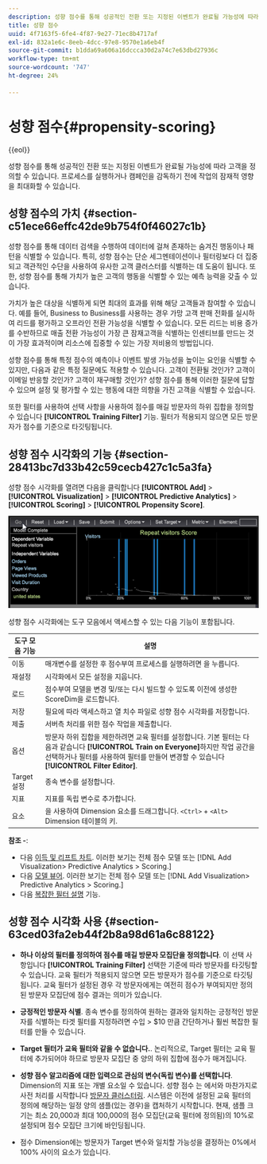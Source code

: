 ```yaml
---
description: 성향 점수를 통해 성공적인 전환 또는 지정된 이벤트가 완료될 가능성에 따라 고객을 정의할 수 있습니다. 프로세스를 실행하거나 캠페인을 감독하기 전에 작업의 잠재적 영향을 최대화할 수 있습니다.
title: 성향 점수
uuid: 4f7163f5-6fe4-4f87-9e27-71ec8b4717af
exl-id: 832a1e6c-8eeb-4dcc-97e8-9570e1a6eb4f
source-git-commit: b1dda69a606a16dccca30d2a74c7e63dbd27936c
workflow-type: tm+mt
source-wordcount: '747'
ht-degree: 24%

---
```


# 성향 점수{#propensity-scoring}

{{eol}}

성향 점수를 통해 성공적인 전환 또는 지정된 이벤트가 완료될 가능성에 따라 고객을 정의할 수 있습니다. 프로세스를 실행하거나 캠페인을 감독하기 전에 작업의 잠재적 영향을 최대화할 수 있습니다.

## 성향 점수의 가치 {#section-c51ece66effc42de9b754f0f46027c1b}

성향 점수를 통해 데이터 검색을 수행하여 데이터에 걸쳐 존재하는 숨겨진 행동이나 패턴을 식별할 수 있습니다. 특히, 성향 점수는 단순 세그멘테이션이나 필터링보다 더 집중되고 객관적인 수단을 사용하여 유사한 고객 클러스터를 식별하는 데 도움이 됩니다. 또한, 성향 점수를 통해 가치가 높은 고객의 행동을 식별할 수 있는 예측 능력을 갖출 수 있습니다.

가치가 높은 대상을 식별하게 되면 최대의 효과를 위해 해당 고객들과 참여할 수 있습니다. 예를 들어, Business to Business를 사용하는 경우 가망 고객 판매 전화를 실시하여 리드를 평가하고 오프라인 전환 가능성을 식별할 수 있습니다. 모든 리드는 비용 증가를 수반하므로 매출 전환 가능성이 가장 큰 잠재고객을 식별하는 인센티브를 만드는 것이 가장 효과적이며 리소스에 집중할 수 있는 가장 저비용의 방법입니다.

성향 점수를 통해 특정 점수의 예측이나 이벤트 발생 가능성을 높이는 요인을 식별할 수 있지만, 다음과 같은 특정 질문에도 적용할 수 있습니다. 고객이 전환될 것인가? 고객이 이메일 반응할 것인가? 고객이 재구매할 것인가? 성향 점수를 통해 이러한 질문에 답할 수 있으며 설정 및 평가할 수 있는 행동에 대한 의향을 가진 고객을 식별할 수 있습니다.

또한 필터를 사용하여 선택 사항을 사용하여 점수를 매길 방문자의 하위 집합을 정의할 수 있습니다 **[!UICONTROL Training Filter]** 기능. 필터가 적용되지 않으면 모든 방문자가 점수를 기준으로 타깃팅됩니다.

## 성향 점수 시각화의 기능 {#section-28413bc7d33b42c59cecb427c1c5a3fa}

성향 점수 시각화를 열려면 다음을 클릭합니다 **[!UICONTROL Add]** > **[!UICONTROL Visualization]** > **[!UICONTROL Predictive Analytics]** > **[!UICONTROL Scoring]** > **[!UICONTROL Propensity Score]**.

![](assets/propensity_visualization_GO.png)

성향 점수 시각화에는 도구 모음에서 액세스할 수 있는 다음 기능이 포함됩니다.

| 도구 모음 기능 | 설명 |
|---|---|
| 이동 | 매개변수를 설정한 후 점수부여 프로세스를 실행하려면 을 누릅니다. |
| 재설정 | 시각화에서 모든 설정을 지웁니다. |
| 로드 | 점수부여 모델을 변경 및/또는 다시 빌드할 수 있도록 이전에 생성한 ScoreDim을 로드합니다. |
| 저장 | 필요에 따라 액세스하고 열 치수 파일로 성향 점수 시각화를 저장합니다. |
| 제출 | 서버측 처리를 위한 점수 작업을 제출합니다. |
| 옵션 | 방문자 하위 집합을 제한하려면 교육 필터를 설정합니다. 기본 필터는 다음과 같습니다 **[!UICONTROL Train on Everyone]**&#x200B;하지만 작업 공간을 선택하거나 필터를 사용하여 필터를 만들어 변경할 수 있습니다 **[!UICONTROL Filter Editor]**. |
| Target 설정 | 종속 변수를 설정합니다. |
| 지표 | 지표를 독립 변수로 추가합니다. |
| 요소 | 을 사용하여 Dimension 요소를 드래그합니다. `<Ctrl>` + `<Alt>` Dimension 테이블의 키. |

**참조 -**:

* 다음 [이득 및 리프트 차트](../../../../home/c-get-started/c-analysis-vis/c-visitor-propensity/c-propensity-gain-lift-chart.md#concept-0d049f6baf534f7fb97f271843ba6c4a). 이러한 보기는 전체 점수 모델 또는 [!DNL Add Visualization> Predictive Analytics > Scoring.]
* 다음 [모델 뷰어](../../../../home/c-get-started/c-analysis-vis/c-visitor-propensity/c-propensity-model-viewer.md#concept-d4fdf4b335c04b0ea07e70ab9a7ce9dd). 이러한 보기는 전체 점수 모델 또는 [!DNL Add Visualization> Predictive Analytics > Scoring.]
* 다음 [복잡한 필터 설명](../../../../home/c-get-started/c-analysis-vis/c-visitor-propensity/c-propensity-complex-filter.md#concept-f9c55e54837f4b5995a00bc950ce5dff) 기능.

## 성향 점수 시각화 사용 {#section-63ced03fa2eb44f2b8a98d61a6c88122}

* **하나 이상의 필터를 정의하여 점수를 매길 방문자 모집단을 정의합니다**. 이 선택 사항입니다 **[!UICONTROL Training Filter]** 선택한 기준에 따라 방문자를 타깃팅할 수 있습니다. 교육 필터가 적용되지 않으면 모든 방문자가 점수를 기준으로 타깃팅됩니다. 교육 필터가 설정된 경우 각 방문자에게는 여전히 점수가 부여되지만 정의된 방문자 모집단에 점수 결과는 의미가 있습니다.
* **긍정적인 방문자 식별**. 종속 변수를 정의하여 원하는 결과와 일치하는 긍정적인 방문자를 식별하는 타겟 필터를 지정하려면 수입 > $10 만큼 간단하거나 훨씬 복잡한 필터를 만들 수 있습니다.
* **Target 필터가 교육 필터와 같을 수 없습니다.**. 논리적으로, Target 필터는 교육 필터에 추가되어야 하므로 방문자 모집단 중 양의 하위 집합에 점수가 매겨집니다.
* **성향 점수 알고리즘에 대한 입력으로 관심의 변수(독립 변수)를 선택합니다**. Dimension의 지표 또는 개별 요소일 수 있습니다. 성향 점수 는 에서와 마찬가지로 사전 처리를 시작합니다 [방문자 클러스터링](../../../../home/c-get-started/c-analysis-vis/c-visitor-cluster/c-visitor-cluster.md#concept-1c2406ef7b284a56a02daa38eaa2e73d). 시스템은 이전에 설정된 교육 필터의 정의에 해당하는 일정 양의 샘플(있는 경우)을 캡처하기 시작합니다. 현재, 샘플 크기는 최소 20,000과 최대 100,000의 점수 모집단(교육 필터에 정의됨)의 10%로 설정되며 점수 모집단 크기에 바인딩됩니다.

* 점수 Dimension에는 방문자가 Target 변수와 일치할 가능성을 결정하는 0%에서 100% 사이의 요소가 있습니다.
